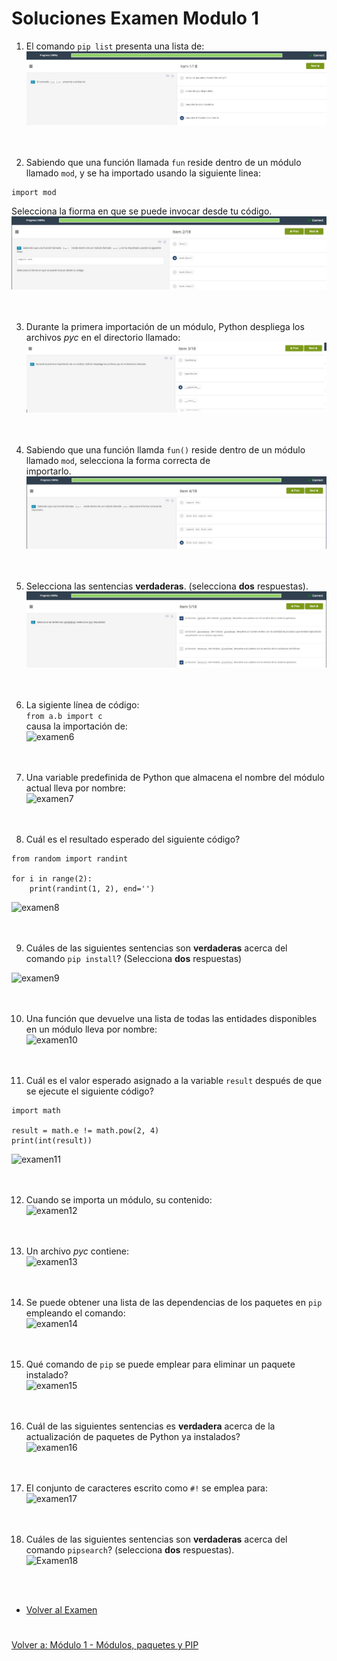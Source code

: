 # **Soluciones Examen Modulo 1**  

1. El comando ```pip list``` presenta una lista de:  
![examen1](img/examen1.jpg)  
<br></br>

2. Sabiendo que una función llamada ```fun``` reside dentro de un módulo llamado ```mod```, y se ha importado usando la siguiente linea:  
```
import mod
```
Selecciona la fiorma en que se puede invocar desde tu código.  
![examen2](img/examen2.jpg)  
<br></br>

3. Durante la primera importación de un módulo, Python despliega los archivos *pyc* en el directorio llamado:  
![examen3](img/examen3.jpg)  
<br></br>

4. Sabiendo que una función llamda ```fun()``` reside dentro de un módulo llamado ```mod```, selecciona la forma correcta de  
importarlo.  
![examen4](img/examen4.jpg)  
<br></br>

5. Selecciona las sentencias **verdaderas**. (selecciona **dos** respuestas).  
![examen5](img/examen5.jpg)  
<br></br>

6. La sigiente línea de código:  
```from a.b import c```  
causa la importación de:  
![examen6](img/examen6.jpg)  
<br></br>

7. Una variable predefinida de Python que almacena el nombre del módulo actual lleva por nombre:  
![examen7](img/examen7.jpg)  
<br></br>

8. Cuál es el resultado esperado del siguiente código?  
```
from random import randint  
  
for i in range(2):  
    print(randint(1, 2), end='')
```
![examen8](img/examen8.jpg)  
<br></br>

9. Cuáles de las siguientes sentencias son **verdaderas** acerca del comando ```pip install```? (Selecciona **dos** respuestas) 

![examen9](img/examen9.jpg)  
<br></br>

10.  Una función que devuelve una lista de todas las entidades disponibles en un módulo lleva por nombre:  
![examen10](img/examen10.jpg)  
<br></br>

11.  Cuál es el valor esperado asignado a la variable ```result``` después de que se ejecute el siguiente código?  
```
import math  

result = math.e != math.pow(2, 4)  
print(int(result))
```  
![examen11](img/examen11.jpg)  
<br></br>

12. Cuando se importa un módulo, su contenido:  
![examen12](img/examen12.jpg)  
<br></br>

13. Un archivo *pyc* contiene:  
![examen13](img/examen13.jpg)  
<br></br>

14. Se puede obtener una lista de las dependencias de los paquetes en ```pip``` empleando el comando:  
![examen14](img/examen14.jpg)  
<br></br>

15. Qué comando de ```pip``` se puede emplear para eliminar un paquete instalado?  
![examen15](img/examen15.jpg)  
<br></br>

16. Cuál de las siguientes sentencias es **verdadera** acerca de la actualización de paquetes de Python ya instalados?  
![examen16](img/examen16.jpg)  
<br></br>

17. El conjunto de caracteres escrito como ```#!``` se emplea para:  
![examen17](img/examen17.jpg)  
<br></br>

18. Cuáles de las siguientes sentencias son **verdaderas** acerca del comando ```pipsearch```? (selecciona **dos** respuestas).  
![Examen18](img/examen18.jpg)  

<br></br>  
- [Volver al Examen](README.md)
#
[Volver a: Módulo 1 - Módulos, paquetes y PIP](../README.md)